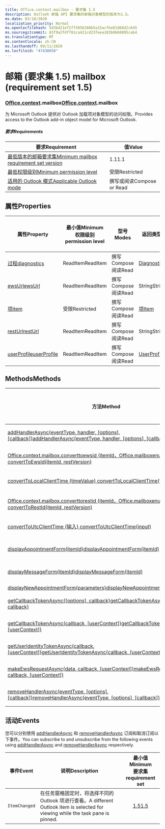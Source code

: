 ```yaml
---
title: Office.context.mailbox - 要求集 1.5
description: Outlook 邮箱 API 要求集的邮箱对象模型的版本为1.5。
ms.date: 03/18/2020
localization_priority: Normal
ms.openlocfilehash: 5d3bd21ef2ff5056260b5a15acfbe81d68d2c645
ms.sourcegitcommit: 83f9a2fdff81ca421cd23feea103b9b60895cab4
ms.translationtype: MT
ms.contentlocale: zh-CN
ms.lasthandoff: 09/11/2020
ms.locfileid: "47430658"
---
```

# <a name="mailbox-requirement-set-15"></a><span data-ttu-id="53ae6-103">邮箱 (要求集 1.5) </span><span class="sxs-lookup"><span data-stu-id="53ae6-103">mailbox (requirement set 1.5)</span></span>

### <a name="officecontextmailbox"></a><span data-ttu-id="53ae6-104">[Office](office.md)[.context](office.context.md).mailbox</span><span class="sxs-lookup"><span data-stu-id="53ae6-104">[Office](office.md)[.context](office.context.md).mailbox</span></span>

<span data-ttu-id="53ae6-105">为 Microsoft Outlook 提供对 Outlook 加载项对象模型的访问权限。</span><span class="sxs-lookup"><span data-stu-id="53ae6-105">Provides access to the Outlook add-in object model for Microsoft Outlook.</span></span>

##### <a name="requirements"></a><span data-ttu-id="53ae6-106">要求</span><span class="sxs-lookup"><span data-stu-id="53ae6-106">Requirements</span></span>

|<span data-ttu-id="53ae6-107">要求</span><span class="sxs-lookup"><span data-stu-id="53ae6-107">Requirement</span></span>| <span data-ttu-id="53ae6-108">值</span><span class="sxs-lookup"><span data-stu-id="53ae6-108">Value</span></span>|
|---|---|
|[<span data-ttu-id="53ae6-109">最低版本的邮箱要求集</span><span class="sxs-lookup"><span data-stu-id="53ae6-109">Minimum mailbox requirement set version</span></span>](../../requirement-sets/outlook-api-requirement-sets.md)| <span data-ttu-id="53ae6-110">1.1</span><span class="sxs-lookup"><span data-stu-id="53ae6-110">1.1</span></span>|
|[<span data-ttu-id="53ae6-111">最低权限级别</span><span class="sxs-lookup"><span data-stu-id="53ae6-111">Minimum permission level</span></span>](../../../outlook/understanding-outlook-add-in-permissions.md)| <span data-ttu-id="53ae6-112">受限</span><span class="sxs-lookup"><span data-stu-id="53ae6-112">Restricted</span></span>|
|[<span data-ttu-id="53ae6-113">适用的 Outlook 模式</span><span class="sxs-lookup"><span data-stu-id="53ae6-113">Applicable Outlook mode</span></span>](../../../outlook/outlook-add-ins-overview.md#extension-points)| <span data-ttu-id="53ae6-114">撰写或阅读</span><span class="sxs-lookup"><span data-stu-id="53ae6-114">Compose or Read</span></span>|

## <a name="properties"></a><span data-ttu-id="53ae6-115">属性</span><span class="sxs-lookup"><span data-stu-id="53ae6-115">Properties</span></span>

| <span data-ttu-id="53ae6-116">属性</span><span class="sxs-lookup"><span data-stu-id="53ae6-116">Property</span></span> | <span data-ttu-id="53ae6-117">最小值</span><span class="sxs-lookup"><span data-stu-id="53ae6-117">Minimum</span></span><br><span data-ttu-id="53ae6-118">权限级别</span><span class="sxs-lookup"><span data-stu-id="53ae6-118">permission level</span></span> | <span data-ttu-id="53ae6-119">型号</span><span class="sxs-lookup"><span data-stu-id="53ae6-119">Modes</span></span> | <span data-ttu-id="53ae6-120">返回类型</span><span class="sxs-lookup"><span data-stu-id="53ae6-120">Return type</span></span> | <span data-ttu-id="53ae6-121">最小值</span><span class="sxs-lookup"><span data-stu-id="53ae6-121">Minimum</span></span><br><span data-ttu-id="53ae6-122">要求集</span><span class="sxs-lookup"><span data-stu-id="53ae6-122">requirement set</span></span> |
|---|---|---|---|:---:|
| [<span data-ttu-id="53ae6-123">过程</span><span class="sxs-lookup"><span data-stu-id="53ae6-123">diagnostics</span></span>](/javascript/api/outlook/office.mailbox?view=outlook-js-1.5&preserve-view=true#diagnostics) | <span data-ttu-id="53ae6-124">ReadItem</span><span class="sxs-lookup"><span data-stu-id="53ae6-124">ReadItem</span></span> | <span data-ttu-id="53ae6-125">撰写</span><span class="sxs-lookup"><span data-stu-id="53ae6-125">Compose</span></span><br><span data-ttu-id="53ae6-126">阅读</span><span class="sxs-lookup"><span data-stu-id="53ae6-126">Read</span></span> | [<span data-ttu-id="53ae6-127">Diagnostics</span><span class="sxs-lookup"><span data-stu-id="53ae6-127">Diagnostics</span></span>](/javascript/api/outlook/office.diagnostics?view=outlook-js-1.5&preserve-view=true) | [<span data-ttu-id="53ae6-128">1.1</span><span class="sxs-lookup"><span data-stu-id="53ae6-128">1.1</span></span>](../requirement-set-1.1/outlook-requirement-set-1.1.md) |
| [<span data-ttu-id="53ae6-129">ewsUrl</span><span class="sxs-lookup"><span data-stu-id="53ae6-129">ewsUrl</span></span>](/javascript/api/outlook/office.mailbox?view=outlook-js-1.5&preserve-view=true#ewsurl) | <span data-ttu-id="53ae6-130">ReadItem</span><span class="sxs-lookup"><span data-stu-id="53ae6-130">ReadItem</span></span> | <span data-ttu-id="53ae6-131">撰写</span><span class="sxs-lookup"><span data-stu-id="53ae6-131">Compose</span></span><br><span data-ttu-id="53ae6-132">阅读</span><span class="sxs-lookup"><span data-stu-id="53ae6-132">Read</span></span> | <span data-ttu-id="53ae6-133">String</span><span class="sxs-lookup"><span data-stu-id="53ae6-133">String</span></span> | [<span data-ttu-id="53ae6-134">1.1</span><span class="sxs-lookup"><span data-stu-id="53ae6-134">1.1</span></span>](../requirement-set-1.1/outlook-requirement-set-1.1.md) |
| [<span data-ttu-id="53ae6-135">项</span><span class="sxs-lookup"><span data-stu-id="53ae6-135">item</span></span>](office.context.mailbox.item.md) | <span data-ttu-id="53ae6-136">受限</span><span class="sxs-lookup"><span data-stu-id="53ae6-136">Restricted</span></span> | <span data-ttu-id="53ae6-137">撰写</span><span class="sxs-lookup"><span data-stu-id="53ae6-137">Compose</span></span><br><span data-ttu-id="53ae6-138">阅读</span><span class="sxs-lookup"><span data-stu-id="53ae6-138">Read</span></span> | [<span data-ttu-id="53ae6-139">项</span><span class="sxs-lookup"><span data-stu-id="53ae6-139">Item</span></span>](/javascript/api/outlook/office.item?view=outlook-js-1.5&preserve-view=true) | [<span data-ttu-id="53ae6-140">1.1</span><span class="sxs-lookup"><span data-stu-id="53ae6-140">1.1</span></span>](../requirement-set-1.1/outlook-requirement-set-1.1.md) |
| [<span data-ttu-id="53ae6-141">restUrl</span><span class="sxs-lookup"><span data-stu-id="53ae6-141">restUrl</span></span>](/javascript/api/outlook/office.mailbox?view=outlook-js-1.5&preserve-view=true#resturl) | <span data-ttu-id="53ae6-142">ReadItem</span><span class="sxs-lookup"><span data-stu-id="53ae6-142">ReadItem</span></span> | <span data-ttu-id="53ae6-143">撰写</span><span class="sxs-lookup"><span data-stu-id="53ae6-143">Compose</span></span><br><span data-ttu-id="53ae6-144">阅读</span><span class="sxs-lookup"><span data-stu-id="53ae6-144">Read</span></span> | <span data-ttu-id="53ae6-145">String</span><span class="sxs-lookup"><span data-stu-id="53ae6-145">String</span></span> | [<span data-ttu-id="53ae6-146">1.5</span><span class="sxs-lookup"><span data-stu-id="53ae6-146">1.5</span></span>](../requirement-set-1.5/outlook-requirement-set-1.5.md) |
| [<span data-ttu-id="53ae6-147">userProfile</span><span class="sxs-lookup"><span data-stu-id="53ae6-147">userProfile</span></span>](/javascript/api/outlook/office.mailbox?view=outlook-js-1.5&preserve-view=true#userprofile) | <span data-ttu-id="53ae6-148">ReadItem</span><span class="sxs-lookup"><span data-stu-id="53ae6-148">ReadItem</span></span> | <span data-ttu-id="53ae6-149">撰写</span><span class="sxs-lookup"><span data-stu-id="53ae6-149">Compose</span></span><br><span data-ttu-id="53ae6-150">阅读</span><span class="sxs-lookup"><span data-stu-id="53ae6-150">Read</span></span> | [<span data-ttu-id="53ae6-151">UserProfile</span><span class="sxs-lookup"><span data-stu-id="53ae6-151">UserProfile</span></span>](/javascript/api/outlook/office.userprofile?view=outlook-js-1.5&preserve-view=true) | [<span data-ttu-id="53ae6-152">1.1</span><span class="sxs-lookup"><span data-stu-id="53ae6-152">1.1</span></span>](../requirement-set-1.1/outlook-requirement-set-1.1.md) |

## <a name="methods"></a><span data-ttu-id="53ae6-153">Methods</span><span class="sxs-lookup"><span data-stu-id="53ae6-153">Methods</span></span>

| <span data-ttu-id="53ae6-154">方法</span><span class="sxs-lookup"><span data-stu-id="53ae6-154">Method</span></span> | <span data-ttu-id="53ae6-155">最小值</span><span class="sxs-lookup"><span data-stu-id="53ae6-155">Minimum</span></span><br><span data-ttu-id="53ae6-156">权限级别</span><span class="sxs-lookup"><span data-stu-id="53ae6-156">permission level</span></span> | <span data-ttu-id="53ae6-157">型号</span><span class="sxs-lookup"><span data-stu-id="53ae6-157">Modes</span></span> | <span data-ttu-id="53ae6-158">最小值</span><span class="sxs-lookup"><span data-stu-id="53ae6-158">Minimum</span></span><br><span data-ttu-id="53ae6-159">要求集</span><span class="sxs-lookup"><span data-stu-id="53ae6-159">requirement set</span></span> |
|---|---|---|:---:|
| <span data-ttu-id="53ae6-160">[addHandlerAsync(eventType, handler, [options], [callback])](/javascript/api/outlook/office.mailbox?view=outlook-js-1.5&preserve-view=true#addhandlerasync-eventtype--handler--options--callback-)</span><span class="sxs-lookup"><span data-stu-id="53ae6-160">[addHandlerAsync(eventType, handler, [options], [callback])](/javascript/api/outlook/office.mailbox?view=outlook-js-1.5&preserve-view=true#addhandlerasync-eventtype--handler--options--callback-)</span></span> | <span data-ttu-id="53ae6-161">ReadItem</span><span class="sxs-lookup"><span data-stu-id="53ae6-161">ReadItem</span></span> | <span data-ttu-id="53ae6-162">撰写</span><span class="sxs-lookup"><span data-stu-id="53ae6-162">Compose</span></span><br><span data-ttu-id="53ae6-163">阅读</span><span class="sxs-lookup"><span data-stu-id="53ae6-163">Read</span></span> | [<span data-ttu-id="53ae6-164">1.5</span><span class="sxs-lookup"><span data-stu-id="53ae6-164">1.5</span></span>](../requirement-set-1.5/outlook-requirement-set-1.5.md) |
| [<span data-ttu-id="53ae6-165">Office.context.mailbox.converttoewsid (itemId，Office.mailboxenums.restversion) </span><span class="sxs-lookup"><span data-stu-id="53ae6-165">convertToEwsId(itemId, restVersion)</span></span>](/javascript/api/outlook/office.mailbox?view=outlook-js-1.5&preserve-view=true#converttoewsid-itemid--restversion-) | <span data-ttu-id="53ae6-166">受限</span><span class="sxs-lookup"><span data-stu-id="53ae6-166">Restricted</span></span> | <span data-ttu-id="53ae6-167">撰写</span><span class="sxs-lookup"><span data-stu-id="53ae6-167">Compose</span></span><br><span data-ttu-id="53ae6-168">阅读</span><span class="sxs-lookup"><span data-stu-id="53ae6-168">Read</span></span> | [<span data-ttu-id="53ae6-169">1.3</span><span class="sxs-lookup"><span data-stu-id="53ae6-169">1.3</span></span>](../requirement-set-1.3/outlook-requirement-set-1.3.md) |
| [<span data-ttu-id="53ae6-170">convertToLocalClientTime (timeValue) </span><span class="sxs-lookup"><span data-stu-id="53ae6-170">convertToLocalClientTime(timeValue)</span></span>](/javascript/api/outlook/office.mailbox?view=outlook-js-1.5&preserve-view=true#converttolocalclienttime-timevalue-) | <span data-ttu-id="53ae6-171">ReadItem</span><span class="sxs-lookup"><span data-stu-id="53ae6-171">ReadItem</span></span> | <span data-ttu-id="53ae6-172">撰写</span><span class="sxs-lookup"><span data-stu-id="53ae6-172">Compose</span></span><br><span data-ttu-id="53ae6-173">阅读</span><span class="sxs-lookup"><span data-stu-id="53ae6-173">Read</span></span> | [<span data-ttu-id="53ae6-174">1.1</span><span class="sxs-lookup"><span data-stu-id="53ae6-174">1.1</span></span>](../requirement-set-1.1/outlook-requirement-set-1.1.md) |
| [<span data-ttu-id="53ae6-175">Office.context.mailbox.converttorestid (itemId，Office.mailboxenums.restversion) </span><span class="sxs-lookup"><span data-stu-id="53ae6-175">convertToRestId(itemId, restVersion)</span></span>](/javascript/api/outlook/office.mailbox?view=outlook-js-1.5&preserve-view=true#converttorestid-itemid--restversion-) | <span data-ttu-id="53ae6-176">受限</span><span class="sxs-lookup"><span data-stu-id="53ae6-176">Restricted</span></span> | <span data-ttu-id="53ae6-177">撰写</span><span class="sxs-lookup"><span data-stu-id="53ae6-177">Compose</span></span><br><span data-ttu-id="53ae6-178">阅读</span><span class="sxs-lookup"><span data-stu-id="53ae6-178">Read</span></span> | [<span data-ttu-id="53ae6-179">1.3</span><span class="sxs-lookup"><span data-stu-id="53ae6-179">1.3</span></span>](../requirement-set-1.3/outlook-requirement-set-1.3.md) |
| [<span data-ttu-id="53ae6-180">convertToUtcClientTime (输入) </span><span class="sxs-lookup"><span data-stu-id="53ae6-180">convertToUtcClientTime(input)</span></span>](/javascript/api/outlook/office.mailbox?view=outlook-js-1.5&preserve-view=true#converttoutcclienttime-input-) | <span data-ttu-id="53ae6-181">ReadItem</span><span class="sxs-lookup"><span data-stu-id="53ae6-181">ReadItem</span></span> | <span data-ttu-id="53ae6-182">撰写</span><span class="sxs-lookup"><span data-stu-id="53ae6-182">Compose</span></span><br><span data-ttu-id="53ae6-183">阅读</span><span class="sxs-lookup"><span data-stu-id="53ae6-183">Read</span></span> | [<span data-ttu-id="53ae6-184">1.1</span><span class="sxs-lookup"><span data-stu-id="53ae6-184">1.1</span></span>](../requirement-set-1.1/outlook-requirement-set-1.1.md) |
| [<span data-ttu-id="53ae6-185">displayAppointmentForm(itemId)</span><span class="sxs-lookup"><span data-stu-id="53ae6-185">displayAppointmentForm(itemId)</span></span>](/javascript/api/outlook/office.mailbox?view=outlook-js-1.5&preserve-view=true#displayappointmentform-itemid-) | <span data-ttu-id="53ae6-186">ReadItem</span><span class="sxs-lookup"><span data-stu-id="53ae6-186">ReadItem</span></span> | <span data-ttu-id="53ae6-187">撰写</span><span class="sxs-lookup"><span data-stu-id="53ae6-187">Compose</span></span><br><span data-ttu-id="53ae6-188">阅读</span><span class="sxs-lookup"><span data-stu-id="53ae6-188">Read</span></span> | [<span data-ttu-id="53ae6-189">1.1</span><span class="sxs-lookup"><span data-stu-id="53ae6-189">1.1</span></span>](../requirement-set-1.1/outlook-requirement-set-1.1.md) |
| [<span data-ttu-id="53ae6-190">displayMessageForm(itemId)</span><span class="sxs-lookup"><span data-stu-id="53ae6-190">displayMessageForm(itemId)</span></span>](/javascript/api/outlook/office.mailbox?view=outlook-js-1.5&preserve-view=true#displaymessageform-itemid-) | <span data-ttu-id="53ae6-191">ReadItem</span><span class="sxs-lookup"><span data-stu-id="53ae6-191">ReadItem</span></span> | <span data-ttu-id="53ae6-192">撰写</span><span class="sxs-lookup"><span data-stu-id="53ae6-192">Compose</span></span><br><span data-ttu-id="53ae6-193">阅读</span><span class="sxs-lookup"><span data-stu-id="53ae6-193">Read</span></span> | [<span data-ttu-id="53ae6-194">1.1</span><span class="sxs-lookup"><span data-stu-id="53ae6-194">1.1</span></span>](../requirement-set-1.1/outlook-requirement-set-1.1.md) |
| [<span data-ttu-id="53ae6-195">displayNewAppointmentForm(parameters)</span><span class="sxs-lookup"><span data-stu-id="53ae6-195">displayNewAppointmentForm(parameters)</span></span>](/javascript/api/outlook/office.mailbox?view=outlook-js-1.5&preserve-view=true#displaynewappointmentform-parameters-) | <span data-ttu-id="53ae6-196">ReadItem</span><span class="sxs-lookup"><span data-stu-id="53ae6-196">ReadItem</span></span> | <span data-ttu-id="53ae6-197">阅读</span><span class="sxs-lookup"><span data-stu-id="53ae6-197">Read</span></span> | [<span data-ttu-id="53ae6-198">1.1</span><span class="sxs-lookup"><span data-stu-id="53ae6-198">1.1</span></span>](../requirement-set-1.1/outlook-requirement-set-1.1.md) |
| <span data-ttu-id="53ae6-199">[getCallbackTokenAsync([options], callback)](/javascript/api/outlook/office.mailbox?view=outlook-js-1.5&preserve-view=true#getcallbacktokenasync-options--callback-)</span><span class="sxs-lookup"><span data-stu-id="53ae6-199">[getCallbackTokenAsync([options], callback)](/javascript/api/outlook/office.mailbox?view=outlook-js-1.5&preserve-view=true#getcallbacktokenasync-options--callback-)</span></span> | <span data-ttu-id="53ae6-200">ReadItem</span><span class="sxs-lookup"><span data-stu-id="53ae6-200">ReadItem</span></span> | <span data-ttu-id="53ae6-201">撰写</span><span class="sxs-lookup"><span data-stu-id="53ae6-201">Compose</span></span><br><span data-ttu-id="53ae6-202">阅读</span><span class="sxs-lookup"><span data-stu-id="53ae6-202">Read</span></span> | [<span data-ttu-id="53ae6-203">1.5</span><span class="sxs-lookup"><span data-stu-id="53ae6-203">1.5</span></span>](../requirement-set-1.5/outlook-requirement-set-1.5.md) |
| <span data-ttu-id="53ae6-204">[getCallbackTokenAsync(callback, [userContext])](/javascript/api/outlook/office.mailbox?view=outlook-js-1.5&preserve-view=true#getcallbacktokenasync-callback--usercontext-)</span><span class="sxs-lookup"><span data-stu-id="53ae6-204">[getCallbackTokenAsync(callback, [userContext])](/javascript/api/outlook/office.mailbox?view=outlook-js-1.5&preserve-view=true#getcallbacktokenasync-callback--usercontext-)</span></span> | <span data-ttu-id="53ae6-205">ReadItem</span><span class="sxs-lookup"><span data-stu-id="53ae6-205">ReadItem</span></span> | <span data-ttu-id="53ae6-206">撰写</span><span class="sxs-lookup"><span data-stu-id="53ae6-206">Compose</span></span><br><span data-ttu-id="53ae6-207">阅读</span><span class="sxs-lookup"><span data-stu-id="53ae6-207">Read</span></span> | [<span data-ttu-id="53ae6-208">1.3</span><span class="sxs-lookup"><span data-stu-id="53ae6-208">1.3</span></span>](../requirement-set-1.3/outlook-requirement-set-1.3.md)<br>[<span data-ttu-id="53ae6-209">1.1</span><span class="sxs-lookup"><span data-stu-id="53ae6-209">1.1</span></span>](../requirement-set-1.1/outlook-requirement-set-1.1.md) |
| <span data-ttu-id="53ae6-210">[getUserIdentityTokenAsync(callback, [userContext])](/javascript/api/outlook/office.mailbox?view=outlook-js-1.5&preserve-view=true#getuseridentitytokenasync-callback--usercontext-)</span><span class="sxs-lookup"><span data-stu-id="53ae6-210">[getUserIdentityTokenAsync(callback, [userContext])](/javascript/api/outlook/office.mailbox?view=outlook-js-1.5&preserve-view=true#getuseridentitytokenasync-callback--usercontext-)</span></span> | <span data-ttu-id="53ae6-211">ReadItem</span><span class="sxs-lookup"><span data-stu-id="53ae6-211">ReadItem</span></span> | <span data-ttu-id="53ae6-212">撰写</span><span class="sxs-lookup"><span data-stu-id="53ae6-212">Compose</span></span><br><span data-ttu-id="53ae6-213">阅读</span><span class="sxs-lookup"><span data-stu-id="53ae6-213">Read</span></span> | [<span data-ttu-id="53ae6-214">1.1</span><span class="sxs-lookup"><span data-stu-id="53ae6-214">1.1</span></span>](../requirement-set-1.1/outlook-requirement-set-1.1.md) |
| <span data-ttu-id="53ae6-215">[makeEwsRequestAsync(data, callback, [userContext])](/javascript/api/outlook/office.mailbox?view=outlook-js-1.5&preserve-view=true#makeewsrequestasync-data--callback--usercontext-)</span><span class="sxs-lookup"><span data-stu-id="53ae6-215">[makeEwsRequestAsync(data, callback, [userContext])](/javascript/api/outlook/office.mailbox?view=outlook-js-1.5&preserve-view=true#makeewsrequestasync-data--callback--usercontext-)</span></span> | <span data-ttu-id="53ae6-216">ReadWriteMailbox</span><span class="sxs-lookup"><span data-stu-id="53ae6-216">ReadWriteMailbox</span></span> | <span data-ttu-id="53ae6-217">撰写</span><span class="sxs-lookup"><span data-stu-id="53ae6-217">Compose</span></span><br><span data-ttu-id="53ae6-218">阅读</span><span class="sxs-lookup"><span data-stu-id="53ae6-218">Read</span></span> | [<span data-ttu-id="53ae6-219">1.1</span><span class="sxs-lookup"><span data-stu-id="53ae6-219">1.1</span></span>](../requirement-set-1.1/outlook-requirement-set-1.1.md) |
| <span data-ttu-id="53ae6-220">[removeHandlerAsync(eventType, [options], [callback])](/javascript/api/outlook/office.mailbox?view=outlook-js-1.5&preserve-view=true#removehandlerasync-eventtype--options--callback-)</span><span class="sxs-lookup"><span data-stu-id="53ae6-220">[removeHandlerAsync(eventType, [options], [callback])](/javascript/api/outlook/office.mailbox?view=outlook-js-1.5&preserve-view=true#removehandlerasync-eventtype--options--callback-)</span></span> | <span data-ttu-id="53ae6-221">ReadItem</span><span class="sxs-lookup"><span data-stu-id="53ae6-221">ReadItem</span></span> | <span data-ttu-id="53ae6-222">撰写</span><span class="sxs-lookup"><span data-stu-id="53ae6-222">Compose</span></span><br><span data-ttu-id="53ae6-223">阅读</span><span class="sxs-lookup"><span data-stu-id="53ae6-223">Read</span></span> | [<span data-ttu-id="53ae6-224">1.5</span><span class="sxs-lookup"><span data-stu-id="53ae6-224">1.5</span></span>](../requirement-set-1.5/outlook-requirement-set-1.5.md) |

## <a name="events"></a><span data-ttu-id="53ae6-225">活动</span><span class="sxs-lookup"><span data-stu-id="53ae6-225">Events</span></span>

<span data-ttu-id="53ae6-226">您可以分别使用 [addHandlerAsync](/javascript/api/outlook/office.mailbox?view=outlook-js-1.5&preserve-view=true#addhandlerasync-eventtype--handler--options--callback-) 和 [removeHandlerAsync](/javascript/api/outlook/office.mailbox?view=outlook-js-1.5&preserve-view=true#removehandlerasync-eventtype--options--callback-) 订阅和取消订阅以下事件。</span><span class="sxs-lookup"><span data-stu-id="53ae6-226">You can subscribe to and unsubscribe from the following events using [addHandlerAsync](/javascript/api/outlook/office.mailbox?view=outlook-js-1.5&preserve-view=true#addhandlerasync-eventtype--handler--options--callback-) and [removeHandlerAsync](/javascript/api/outlook/office.mailbox?view=outlook-js-1.5&preserve-view=true#removehandlerasync-eventtype--options--callback-) respectively.</span></span>

| <span data-ttu-id="53ae6-227">事件</span><span class="sxs-lookup"><span data-stu-id="53ae6-227">Event</span></span> | <span data-ttu-id="53ae6-228">说明</span><span class="sxs-lookup"><span data-stu-id="53ae6-228">Description</span></span> | <span data-ttu-id="53ae6-229">最小值</span><span class="sxs-lookup"><span data-stu-id="53ae6-229">Minimum</span></span><br><span data-ttu-id="53ae6-230">要求集</span><span class="sxs-lookup"><span data-stu-id="53ae6-230">requirement set</span></span> |
|---|---|:---:|
|`ItemChanged`| <span data-ttu-id="53ae6-231">在任务窗格固定时，将选择不同的 Outlook 项进行查看。</span><span class="sxs-lookup"><span data-stu-id="53ae6-231">A different Outlook item is selected for viewing while the task pane is pinned.</span></span> | [<span data-ttu-id="53ae6-232">1.5</span><span class="sxs-lookup"><span data-stu-id="53ae6-232">1.5</span></span>](../requirement-set-1.5/outlook-requirement-set-1.5.md) |
